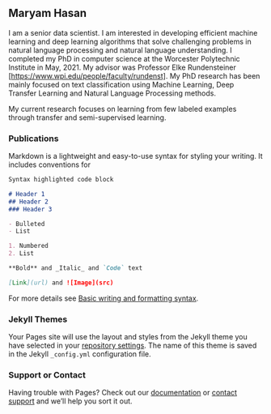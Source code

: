 ## Maryam Hasan

I am a senior data scientist. I am interested in developing efficient machine learning and deep learning algorithms that solve challenging problems in natural language processing and natural language understanding. 
I completed my PhD in computer science at the Worcester Polytechnic Institute in May, 2021. My advisor was Professor Elke Rundensteiner [https://www.wpi.edu/people/faculty/rundenst]. My PhD research has been mainly focused on text classification using Machine Learning, Deep Transfer Learning and Natural Language Processing methods. 

My current research focuses on learning from few labeled examples through transfer and semi-supervised learning.

### Publications

Markdown is a lightweight and easy-to-use syntax for styling your writing. It includes conventions for

```markdown
Syntax highlighted code block

# Header 1
## Header 2
### Header 3

- Bulleted
- List

1. Numbered
2. List

**Bold** and _Italic_ and `Code` text

[Link](url) and ![Image](src)
```

For more details see [Basic writing and formatting syntax](https://docs.github.com/en/github/writing-on-github/getting-started-with-writing-and-formatting-on-github/basic-writing-and-formatting-syntax).

### Jekyll Themes

Your Pages site will use the layout and styles from the Jekyll theme you have selected in your [repository settings](https://github.com/mhasan1/maryam.github.io/settings/pages). The name of this theme is saved in the Jekyll `_config.yml` configuration file.

### Support or Contact

Having trouble with Pages? Check out our [documentation](https://docs.github.com/categories/github-pages-basics/) or [contact support](https://support.github.com/contact) and we’ll help you sort it out.
